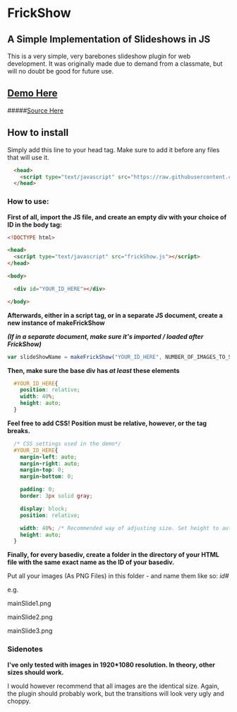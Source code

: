 # FrickShow
## A Simple Implementation of Slideshows in JS

This is a very simple, very barebones slideshow plugin for web development.
It was originally made due to demand from a classmate, but will no doubt be good for future use.

## [Demo Here](http://imfalling.github.io/FrickShow/)
#####[Source Here](https://github.com/ImFalling/FrickShow/tree/gh-pages)

## How to install
Simply add this line to your head tag. Make sure to add it before any files that will use it.

```html
  <head>
    <script type="text/javascript" src="https://raw.githubusercontent.com/ImFalling/FrickShow/master/frickShow.js"></script>
  </head>
```

### How to use:

**First of all, import the JS file, and create an empty div with your choice of ID in the body tag:**

```html
<!DOCTYPE html>

<head>
  <script type="text/javascript" src="frickShow.js"></script>
</head>

<body>

  <div id="YOUR_ID_HERE"></div>

</body>
```

**Afterwards, either in a script tag, or in a separate JS document, create a new instance of makeFrickShow**

***(If in a separate document, make sure it's imported / loaded after FrickShow)***

```javascript
var slideShowName = makeFrickShow("YOUR_ID_HERE", NUMBER_OF_IMAGES_TO_SCROLL_THROUGH, INITIAL_DELAY[ms], LOOP_DELAY[ms], DEBUG[t/f])
```

**Then, make sure the base div has *at least* these elements**
```css
  #YOUR_ID_HERE{
    position: relative;
    width: 40%;
    height: auto;
  }
```

**Feel free to add CSS! Position must be relative, however, or the tag breaks.**

```css
  /* CSS settings used in the demo*/
  #YOUR_ID_HERE{
    margin-left: auto;
    margin-right: auto;
    margin-top: 0;
    margin-bottom: 0;

    padding: 0;
    border: 3px solid gray;

    display: block;
    position: relative;

    width: 40%; /* Recommended way of adjusting size. Set height to auto, and solely change the width */
    height: auto;
  }

```

**Finally, for every basediv, create a folder in the directory of your HTML file with the same exact name as the ID of your basediv.**

Put all your images (As PNG Files) in this folder - and name them like so:
*id#*

e.g.

mainSlide1.png

mainSlide2.png

mainSlide3.png


### Sidenotes

**I've only tested with images in 1920*1080 resolution. In theory, other sizes should work.**

I would however recommend that all images are the identical size. Again, the plugin should probably work,
but the transitions will look very ugly and choppy.
